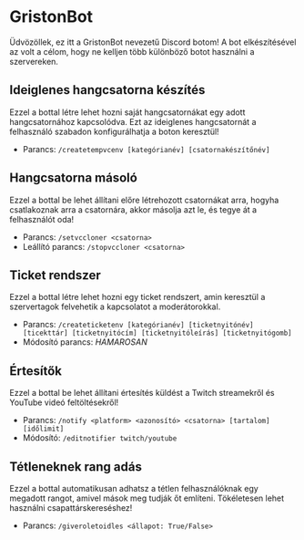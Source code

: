 # GristonBot
Üdvözöllek, ez itt a GristonBot nevezetű Discord botom! A bot elkészítésével az volt a célom, hogy ne kelljen több különböző botot használni a szervereken.

## Ideiglenes hangcsatorna készítés
Ezzel a bottal létre lehet hozni saját hangcsatornákat egy adott hangcsatornához kapcsolódva. Ezt az ideiglenes hangcsatornát a felhasználó szabadon konfigurálhatja a boton keresztül!

- Parancs: `/createtempvcenv [kategórianév] [csatornakészítőnév]` 

## Hangcsatorna másoló
Ezzel a bottal be lehet állítani előre létrehozott csatornákat arra, hogyha csatlakoznak arra a csatornára, akkor másolja azt le, és tegye át a felhasználót oda!

- Parancs: `/setvccloner <csatorna>` 
- Leállító parancs: `/stopvccloner <csatorna>`

## Ticket rendszer
Ezzel a bottal létre lehet hozni egy ticket rendszert, amin keresztül a szervertagok felvehetik a kapcsolatot a moderátorokkal.

- Parancs: `/createticketenv [kategórianév] [ticketnyitónév] [ticekttár] [ticketnyitócím] [ticketnyitóleírás] [ticketnyitógomb]`
- Módosító parancs: *HAMAROSAN*

## Értesítők
Ezzel a bottal be lehet állítani értesítés küldést a Twitch streamekről és YouTube videó feltöltésekről!

- Parancs: `/notify <platform> <azonosító> <csatorna> [tartalom] [időlimit]`
- Módosító: `/editnotifier twitch/youtube`

## Tétleneknek rang adás
Ezzel a bottal automatikusan adhatsz a tétlen felhasználóknak egy megadott rangot, amivel mások meg tudják őt említeni. Tökéletesen lehet használni csapattárskereséshez!

- Parancs: `/giveroletoidles <állapot: True/False>`
